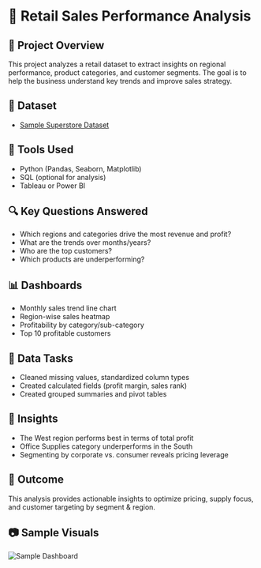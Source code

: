 # 🛒 Retail Sales Performance Analysis

## 🧠 Project Overview
This project analyzes a retail dataset to extract insights on regional performance, product categories, and customer segments. The goal is to help the business understand key trends and improve sales strategy.

## 📁 Dataset
- [Sample Superstore Dataset](https://www.kaggle.com/datasets/vivek468/superstore-dataset-final)

## 🔧 Tools Used
- Python (Pandas, Seaborn, Matplotlib)
- SQL (optional for analysis)
- Tableau or Power BI

## 🔍 Key Questions Answered
- Which regions and categories drive the most revenue and profit?
- What are the trends over months/years?
- Who are the top customers?
- Which products are underperforming?

## 📊 Dashboards
- Monthly sales trend line chart
- Region-wise sales heatmap
- Profitability by category/sub-category
- Top 10 profitable customers

## 🧹 Data Tasks
- Cleaned missing values, standardized column types
- Created calculated fields (profit margin, sales rank)
- Created grouped summaries and pivot tables

## 🧠 Insights
- The West region performs best in terms of total profit
- Office Supplies category underperforms in the South
- Segmenting by corporate vs. consumer reveals pricing leverage

## 📌 Outcome
This analysis provides actionable insights to optimize pricing, supply focus, and customer targeting by segment & region.

## 📷 Sample Visuals
![Sample Dashboard](images/key_visuals.png)

